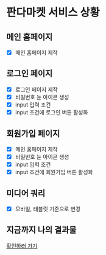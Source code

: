 # 판다마켓 서비스 상황

## 메인 홈페이지
- [x]  메인 홈페이지 제작

## 로그인 페이지
- [x]  로그인 페이지 제작
  - [x]  비밀번호 눈 아이콘 생성
  - [x]  input 입력 조건
  - [x]  input 조건에 로그인 버튼 활성화

## 회원가입 페이지
- [x]  메인 홈페이지 제작
  - [x]  비밀번호 눈 아이콘 생성
  - [x]  input 입력 조건
  - [x]  input 조건에 회원가입 버튼 활성화
     
## 미디어 쿼리
- [x]  모바일, 태블릿 기준으로 변경




## 지금까지 나의 결과물
  [확인하러 가기](https://extraordinary-lily-d8e584.netlify.app/)
